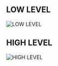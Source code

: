 ## LOW LEVEL

![LOW LEVEL](https://github.com/habeeb063/M1_Billcalculator_Utilities/blob/master/2_Architecture/behavourial%20diagrams/Low%20level%20Flow%20chart.jpg?raw=true)

## HIGH LEVEL

![HIGH LEVEL](https://github.com/habeeb063/M1_Billcalculator_Utilities/blob/master/2_Architecture/behavourial%20diagrams/High%20level%20diagram.jpg?raw=true)
